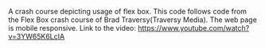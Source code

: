 A crash course depicting usage of flex box. This code follows code from the Flex Box crash course of Brad Traversy(Traversy Media). The web page is mobile responsive.
Link to the video: https://www.youtube.com/watch?v=3YW65K6LcIA
